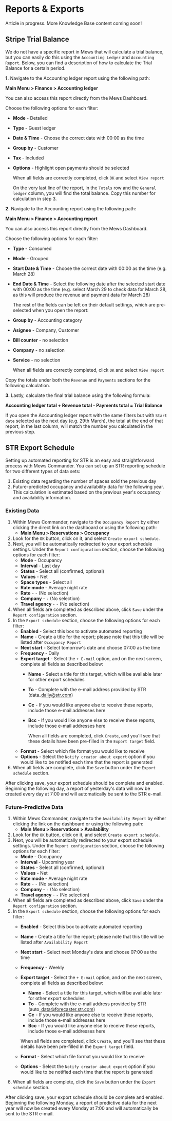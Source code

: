 # Reports & Exports

Article in progress. More Knowledge Base content coming soon!

## Stripe Trial Balance

We do not have a specific report in Mews that will calculate a trial balance, but you can easily do this using the `Accounting Ledger` and `Accounting Report`. Below, you can find a description of how to calculate the Trial Balance for a certain period.

**1.** Navigate to the Accounting ledger report using the following path:

**Main Menu &gt; Finance &gt; Accounting ledger**

You can also access this report directly from the Mews Dashboard.

Choose the following options for each filter:

* **Mode** - Detailed
* **Type** - Guest ledger
* **Date & Time** - Choose the correct date with 00:00 as the time
* **Group by** - Customer
* **Tax** - Included
* **Options** - Highlight open payments should be selected

  When all fields are correctly completed, click `OK` and select `View report`

  On the very last line of the report, in the `Totals` row and the `General ledger` column, you will find the total balance. Copy this number for calculation in step 3.

**2.** Navigate to the Accounting report using the following path:

**Main Menu &gt; Finance &gt; Accounting report**

You can also access this report directly from the Mews Dashboard.

Choose the following options for each filter:

* **Type** - Consumed
* **Mode** - Grouped
* **Start Date & Time** - Choose the correct date with 00:00 as the time \(e.g. March 28\)
* **End Date & Time** - Select the following date after the selected start date with 00:00 as the time \(e.g. select March 29 to check data for March 28, as this will produce the revenue and payment data for March 28\)

  The rest of the fields can be left on their default settings, which are pre-selected when you open the report:

* **Group by** - Accounting category
* **Asignee** - Company, Customer
* **Bill counter** - no selection
* **Company** - no selection
* **Service** - no selection

  When all fields are correctly completed, click `OK` and select `View report`

Copy the totals under both the `Revenue` and `Payments` sections for the following calculation.

**3.** Lastly, calculate the final trial balance using the following formula:

**Accounting ledger total + Revenue total - Payments total = Trial Balance**

If you open the Accounting ledger report with the same filters but with `Start date` selected as the next day \(e.g. 29th March\), the total at the end of that report, in the last column, will match the number you calculated in the previous step.

## STR Export Schedule

Setting up automated reporting for STR is an easy and straightforward process with Mews Commander. You can set up an STR reporting schedule for two different types of data sets:

1. Existing data regarding the number of spaces sold the previous day
2. Future-predicted occupancy and availability data for the following year. This calculation is estimated based on the previous year's occupancy and availability information. 

### Existing Data

1. Within Mews Commander, navigate to the `Occupancy Report` by either clicking the direct link on the dashboard or using the following path:
   * **Main Menu &gt; Reservations &gt; Occupancy**
2. Look for the `OK` button, click on it, and select `Create export schedule`.
3. Next, you will be automatically redirected to your export schedule settings. Under the `Report configuration` section, choose the following options for each filter:
   * **Mode** - Occupancy
   * **Interval** - Last day
   * **States** - Select all \(confirmed, optional\)
   * **Values** - Net
   * **Space types** - Select all
   * **Rate mode** - Average night rate
   * **Rate** - `-` \(No selection\)
   * **Company** - `-` \(No selection\)
   * **Travel agency** - `-` \(No selection\)
4. When all fields are completed as described above, click `Save` under the `Report configuration` section.
5. In the `Export schedule` section, choose the following options for each filter:
   * **Enabled** - Select this box to activate automated reporting
   * **Name** - Create a title for the report; please note that this title will be listed after `Occupancy Report`
   * **Next start** - Select tomorrow's date and choose 07:00 as the time
   * **Frequency** - Daily
   * **Export target** - Select the `+ E-mail` option, and on the next screen, complete all fields as described below:
     * **Name** - Select a title for this target, which will be available later for other export schedules
     * **To** - Complete with the e-mail address provided by STR \(data\_daily@str.com\)
     * **Cc** - If you would like anyone else to receive these reports, include those e-mail addresses here
     * **Bcc** - If you would like anyone else to receive these reports, include those e-mail addresses here

       When all fields are completed, click `Create`, and you'll see that these details have been pre-filled in the `Export target` field.
   * **Format** - Select which file format you would like to receive
   * **Options** - Select the `Notify creator about export` option if you would like to be notified each time that the report is generated
6. When all fields are complete, click the `Save` button under the `Export schedule` section.

After clicking save, your export schedule should be complete and enabled. Beginning the following day, a report of yesterday's data will now be created every day at 7:00 and will automatically be sent to the STR e-mail.

### Future-Predictive Data

1. Within Mews Commander, navigate to the `Availability Report` by either clicking the link on the dashboard or using the following path:
   *  **Main** **Menu &gt; Reservations &gt; Availability** 
2. Look for the `OK` button, click on it, and select `Create export schedule`.
3. Next, you will be automatically redirected to your export schedule settings. Under the `Report configuration` section, choose the following options for each filter:
   * **Mode** - Occupancy
   * **Interval** - Upcoming year
   * **States** - Select all \(confirmed, optional\)
   * **Values** - Net
   * **Rate mode** - Average night rate
   * **Rate** - `-` \(No selection\)
   * **Company** - `-` \(No selection\)
   * **Travel agency** - `-` \(No selection\)
4. When all fields are completed as described above, click `Save` under the `Report configuration` section.
5. In the `Export schedule` section, choose the following options for each filter: 
   * **Enabled** - Select this box to activate automated reporting
   * **Name** - Create a title for the report; please note that this title will be listed after `Availability Report`
   * **Next start** - Select next Monday's date and choose 07:00 as the time
   * **Frequency** - Weekly
   * **Export target** - Select the `+ E-mail` option, and on the next screen, complete all fields as described below:

     * **Name** - Select a title for this target, which will be available later for other export schedules
     * **To** - Complete with the e-mail address provided by STR \(auto\_data@forecaster.str.com\) 
     * **Cc** - If you would like anyone else to receive these reports, include those e-mail addresses here
     * **Bcc** - If you would like anyone else to receive these reports, include those e-mail addresses here

     When all fields are completed, click `Create`, and you'll see that these details have been pre-filled in the `Export target` field.

   * **Format** - Select which file format you would like to receive
   * **Options** - Select the `Notify creator about export` option if you would like to be notified each time that the report is generated
6. When all fields are complete, click the `Save` button under the `Export schedule` section.

After clicking save, your export schedule should be complete and enabled. Beginning the following Monday, a report of predictive data for the next year will now be created every Monday at 7:00 and will automatically be sent to the STR e-mail.

